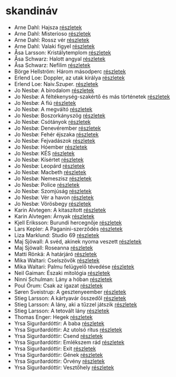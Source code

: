 # skandináv

- Arne Dahl: Hajsza [részletek](_details/%7Bopf.creator%7D.md#id_1666)
- Arne Dahl: Misterioso [részletek](_details/%7Bopf.creator%7D.md#id_1667)
- Arne Dahl: Rossz vér [részletek](_details/%7Bopf.creator%7D.md#id_1668)
- Arne Dahl: Valaki figyel [részletek](_details/%7Bopf.creator%7D.md#id_1664)
- Åsa Larsson: Kristálytemplom [részletek](_details/%7Bopf.creator%7D.md#id_681)
- Åsa Schwarz: Halott angyal [részletek](_details/%7Bopf.creator%7D.md#id_684)
- Åsa Schwarz: Nefilim [részletek](_details/%7Bopf.creator%7D.md#id_683)
- Börge Hellström: Három másodperc [részletek](_details/%7Bopf.creator%7D.md#id_680)
- Erlend Loe: Doppler, az utak királya [részletek](_details/%7Bopf.creator%7D.md#id_531)
- Erlend Loe: Naiv.Szuper. [részletek](_details/%7Bopf.creator%7D.md#id_532)
- Jo Nesbø: A birodalom [részletek](_details/%7Bopf.creator%7D.md#id_1735)
- Jo Nesbø: A féltékenység-szakértő és más történetek [részletek](_details/%7Bopf.creator%7D.md#id_1737)
- Jo Nesbø: A fiú [részletek](_details/%7Bopf.creator%7D.md#id_1741)
- Jo Nesbø: A megváltó [részletek](_details/%7Bopf.creator%7D.md#id_592)
- Jo Nesbø: Boszorkányszög [részletek](_details/%7Bopf.creator%7D.md#id_412)
- Jo Nesbø: Csótányok [részletek](_details/%7Bopf.creator%7D.md#id_577)
- Jo Nesbø: Denevérember [részletek](_details/%7Bopf.creator%7D.md#id_581)
- Jo Nesbø: Fehér éjszaka [részletek](_details/%7Bopf.creator%7D.md#id_978)
- Jo Nesbø: Fejvadászok [részletek](_details/%7Bopf.creator%7D.md#id_411)
- Jo Nesbø: Hóember [részletek](_details/%7Bopf.creator%7D.md#id_582)
- Jo Nesbø: KÉS [részletek](_details/%7Bopf.creator%7D.md#id_1740)
- Jo Nesbø: Kísértet [részletek](_details/%7Bopf.creator%7D.md#id_591)
- Jo Nesbø: Leopárd [részletek](_details/%7Bopf.creator%7D.md#id_580)
- Jo Nesbø: Macbeth [részletek](_details/%7Bopf.creator%7D.md#id_1738)
- Jo Nesbø: Nemeszisz [részletek](_details/%7Bopf.creator%7D.md#id_410)
- Jo Nesbø: Police [részletek](_details/%7Bopf.creator%7D.md#id_578)
- Jo Nesbø: Szomjúság [részletek](_details/%7Bopf.creator%7D.md#id_1739)
- Jo Nesbø: Vér a havon [részletek](_details/%7Bopf.creator%7D.md#id_1736)
- Jo Nesbø: Vörösbegy [részletek](_details/%7Bopf.creator%7D.md#id_1742)
- Karin Alvtegen: A kitaszított [részletek](_details/%7Bopf.creator%7D.md#id_673)
- Karin Alvtegen: Árnyak [részletek](_details/%7Bopf.creator%7D.md#id_676)
- Kjell Eriksson: Burundi hercegnője [részletek](_details/%7Bopf.creator%7D.md#id_677)
- Lars Kepler: A Paganini-szerződés [részletek](_details/%7Bopf.creator%7D.md#id_674)
- Liza Marklund: Studio 69 [részletek](_details/%7Bopf.creator%7D.md#id_687)
- Maj Sjöwall: A svéd, akinek nyoma veszett [részletek](_details/%7Bopf.creator%7D.md#id_675)
- Maj Sjöwall: Roseanna [részletek](_details/%7Bopf.creator%7D.md#id_686)
- Matti Rönkä: A határjáró [részletek](_details/%7Bopf.creator%7D.md#id_671)
- Mika Waltari: Cselszövők [részletek](_details/%7Bopf.creator%7D.md#id_679)
- Mika Waltari: Palmu felügyelő tévedése [részletek](_details/%7Bopf.creator%7D.md#id_685)
- Neil Gaiman: Északi mitológia [részletek](_details/%7Bopf.creator%7D.md#id_1435)
- Ninni Schulman: Lány a hóban [részletek](_details/%7Bopf.creator%7D.md#id_682)
- Poul Örum: Csak az igazat [részletek](_details/%7Bopf.creator%7D.md#id_678)
- Søren Sveistrup: A gesztenyeember [részletek](_details/%7Bopf.creator%7D.md#id_1490)
- Stieg Larsson: A kártyavár összedől [részletek](_details/%7Bopf.creator%7D.md#id_27)
- Stieg Larsson: A lány, aki a tűzzel játszik [részletek](_details/%7Bopf.creator%7D.md#id_26)
- Stieg Larsson: A tetovált lány [részletek](_details/%7Bopf.creator%7D.md#id_29)
- Thomas Enger: Hegek [részletek](_details/%7Bopf.creator%7D.md#id_617)
- Yrsa Sigurðardóttir: A baba [részletek](_details/%7Bopf.creator%7D.md#id_1729)
- Yrsa Sigurðardóttir: Az utolsó rítus [részletek](_details/%7Bopf.creator%7D.md#id_1734)
- Yrsa Sigurðardóttir: Csend [részletek](_details/%7Bopf.creator%7D.md#id_1730)
- Yrsa Sigurðardóttir: Emlékszem ​rád [részletek](_details/%7Bopf.creator%7D.md#id_1727)
- Yrsa Sigurðardóttir: Exit [részletek](_details/%7Bopf.creator%7D.md#id_1728)
- Yrsa Sigurðardóttir: Gének [részletek](_details/%7Bopf.creator%7D.md#id_1731)
- Yrsa Sigurðardóttir: Örvény [részletek](_details/%7Bopf.creator%7D.md#id_1732)
- Yrsa Sigurðardóttir: Vesztőhely [részletek](_details/%7Bopf.creator%7D.md#id_1733)